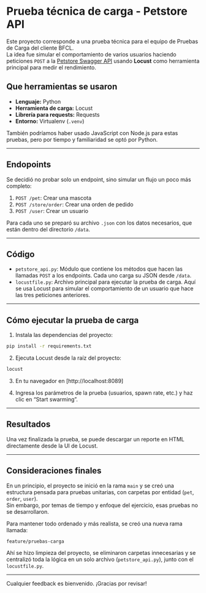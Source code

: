# Prueba técnica de carga - Petstore API

Este proyecto corresponde a una prueba técnica para el equipo de Pruebas de Carga del cliente BFCL.  
La idea fue simular el comportamiento de varios usuarios haciendo peticiones `POST` a la [Petstore Swagger API](https://petstore.swagger.io/) usando **Locust** como herramienta principal para medir el rendimiento.

## Que herramientas se usaron 

- **Lenguaje:** Python 
- **Herramienta de carga:** Locust  
- **Librería para requests:** Requests  
- **Entorno:** Virtualenv (`.venv`)

 También podríamos haber usado JavaScript con Node.js para estas pruebas, pero por tiempo y familiaridad se optó por Python.

---

## Endopoints

Se decidió no probar solo un endpoint, sino simular un flujo un poco más completo:

1. `POST /pet`: Crear una mascota  
2. `POST /store/order`: Crear una orden de pedido  
3. `POST /user`: Crear un usuario

Para cada uno se preparó su archivo `.json` con los datos necesarios, que están dentro del directorio `/data`.

---

## Código

- `petstore_api.py`: Módulo que contiene los métodos que hacen las llamadas `POST` a los endpoints. Cada uno carga su JSON desde `/data`.
- `locustfile.py`: Archivo principal para ejecutar la prueba de carga. Aquí se usa Locust para simular el comportamiento de un usuario que hace las tres peticiones anteriores.

---

## Cómo ejecutar la prueba de carga

1. Instala las dependencias del proyecto:

```bash
pip install -r requirements.txt
```

2. Ejecuta Locust desde la raíz del proyecto:

```bash
locust
```

3. En tu navegador en [http://localhost:8089]

4. Ingresa los parámetros de la prueba (usuarios, spawn rate, etc.) y haz clic en “Start swarming”.

---

## Resultados

Una vez finalizada la prueba, se puede descargar un reporte en HTML directamente desde la UI de Locust.  


---

## Consideraciones finales

En un principio, el proyecto se inició en la rama `main` y se creó una estructura pensada para pruebas unitarias, con carpetas por entidad (`pet`, `order`, `user`).  
Sin embargo, por temas de tiempo y enfoque del ejercicio, esas pruebas no se desarrollaron.

Para mantener todo ordenado y más realista, se creó una nueva rama llamada:

```
feature/pruebas-carga
```

Ahí se hizo limpieza del proyecto, se eliminaron carpetas innecesarias y se centralizó toda la lógica en un solo archivo (`petstore_api.py`), junto con el `locustfile.py`.


---

Cualquier feedback es bienvenido. ¡Gracias por revisar!

